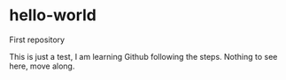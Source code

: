 # hello-world
First repository

This is just a test, I am learning Github following the steps. Nothing to see here, move along.
